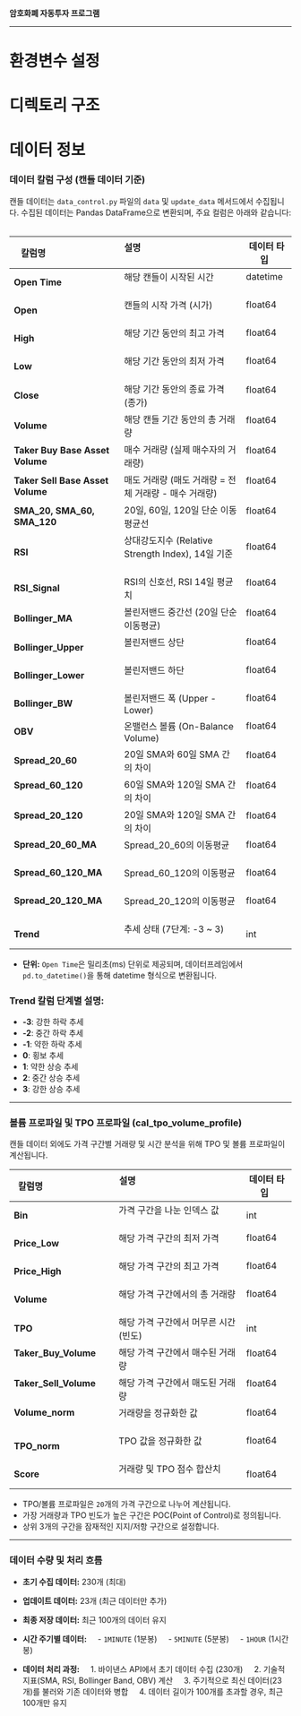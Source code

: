 **암호화폐 자동투자 프로그램**  

--------------------------------------------
# 환경변수 설정

# 디렉토리 구조
  
# 데이터 정보
### **데이터 칼럼 구성 (캔들 데이터 기준)**  
  
캔들 데이터는 `data_control.py` 파일의 `data` 및 `update_data` 메서드에서 수집됩니다. 수집된 데이터는 Pandas DataFrame으로 변환되며, 주요 컬럼은 아래와 같습니다:  
  
| 칼럼명                              | 설명                                                     | 데이터 타입         |
| -------------------------------- | ------------------------------------------------------ | -------------- |
| **Open Time**                    | 해당 캔들이 시작된 시간                                          | datetime       |
| **Open**                         | 캔들의 시작 가격 (시가)                                         | float64        |
| **High**                         | 해당 기간 동안의 최고 가격                                        | float64        |
| **Low**                          | 해당 기간 동안의 최저 가격                                        | float64        |
| **Close**                        | 해당 기간 동안의 종료 가격 (종가)                                   | float64        |
| **Volume**                       | 해당 캔들 기간 동안의 총 거래량                                     | float64        |
| **Taker Buy Base Asset Volume**  | 매수 거래량 (실제 매수자의 거래량)                                   | float64        |
| **Taker Sell Base Asset Volume** | 매도 거래량 (매도 거래량 = 전체 거래량 - 매수 거래량)                      | float64        |
| **SMA_20, SMA_60, SMA_120**      | 20일, 60일, 120일 단순 이동평균선                                | float64        |
| **RSI**                          | 상대강도지수 (Relative Strength Index), 14일 기준               | float64        |
| **RSI_Signal**                   | RSI의 신호선, RSI 14일 평균치                                  | float64        |
| **Bollinger_MA**                 | 볼린저밴드 중간선 (20일 단순 이동평균)                                | float64        |
| **Bollinger_Upper**              | 볼린저밴드 상단                                               | float64        |
| **Bollinger_Lower**              | 볼린저밴드 하단                                               | float64        |
| **Bollinger_BW**                 | 볼린저밴드 폭 (Upper - Lower)                                | float64        |
| **OBV**                          | 온밸런스 볼륨 (On-Balance Volume)                            | float64        |
| **Spread_20_60**                 | 20일 SMA와 60일 SMA 간의 차이                               | float64        |
| **Spread_60_120**                | 60일 SMA와 120일 SMA 간의 차이                              | float64        |
| **Spread_20_120**                | 20일 SMA와 120일 SMA 간의 차이                              | float64        |
| **Spread_20_60_MA**              | Spread_20_60의 이동평균                                    | float64        |
| **Spread_60_120_MA**             | Spread_60_120의 이동평균                                   | float64        |
| **Spread_20_120_MA**             | Spread_20_120의 이동평균                                   | float64        |
| **Trend**                        | 추세 상태 (7단계: -3 ~ 3)                                  | int            |

- **단위:** `Open Time`은 밀리초(ms) 단위로 제공되며, 데이터프레임에서 `pd.to_datetime()`을 통해 datetime 형식으로 변환됩니다.  

### **Trend 칼럼 단계별 설명:**
- **-3**: 강한 하락 추세  
- **-2**: 중간 하락 추세  
- **-1**: 약한 하락 추세  
- **0**: 횡보 추세  
- **1**: 약한 상승 추세  
- **2**: 중간 상승 추세  
- **3**: 강한 상승 추세  

---
  
### **볼륨 프로파일 및 TPO 프로파일 (cal_tpo_volume_profile)**  
  
캔들 데이터 외에도 가격 구간별 거래량 및 시간 분석을 위해 TPO 및 볼륨 프로파일이 계산됩니다.  

| 칼럼명                             | 설명                                                     | 데이터 타입        |
| ------------------------------- | ------------------------------------------------------ | ------------- |
| **Bin**                         | 가격 구간을 나눈 인덱스 값                                        | int           |
| **Price_Low**                   | 해당 가격 구간의 최저 가격                                        | float64       |
| **Price_High**                  | 해당 가격 구간의 최고 가격                                        | float64       |
| **Volume**                      | 해당 가격 구간에서의 총 거래량                                      | float64       |
| **TPO**                         | 해당 가격 구간에서 머무른 시간(빈도)                                  | int           |
| **Taker_Buy_Volume**            | 해당 가격 구간에서 매수된 거래량                                     | float64       |
| **Taker_Sell_Volume**           | 해당 가격 구간에서 매도된 거래량                                     | float64       |
| **Volume_norm**                 | 거래량을 정규화한 값                                            | float64       |
| **TPO_norm**                    | TPO 값을 정규화한 값                                          | float64       |
| **Score**                       | 거래량 및 TPO 점수 합산치                                       | float64       |
- TPO/볼륨 프로파일은 `20`개의 가격 구간으로 나누어 계산됩니다.  
- 가장 거래량과 TPO 빈도가 높은 구간은 POC(Point of Control)로 정의됩니다.  
- 상위 3개의 구간을 잠재적인 지지/저항 구간으로 설정합니다.  
  
---
  
### **데이터 수량 및 처리 흐름**  
  
- **초기 수집 데이터:** 230개 (최대)  
- **업데이트 데이터:** 23개 (최근 데이터만 추가)  
- **최종 저장 데이터:** 최근 100개의 데이터 유지  
  
- **시간 주기별 데이터:**  
  - `1MINUTE` (1분봉)  
  - `5MINUTE` (5분봉)  
  - `1HOUR` (1시간봉)  
  
- **데이터 처리 과정:**  
  1. 바이낸스 API에서 초기 데이터 수집 (230개)  
  2. 기술적 지표(SMA, RSI, Bollinger Band, OBV) 계산  
  3. 주기적으로 최신 데이터(23개)를 불러와 기존 데이터와 병합  
  4. 데이터 길이가 100개를 초과할 경우, 최근 100개만 유지